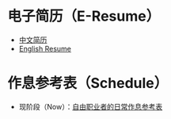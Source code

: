 # 电子简历（E-Resume）

- [中文简历](RESUME-zh.md)
- [English Resume](RESUME-en.md)

# 作息参考表（Schedule）

- 现阶段（Now）：[自由职业者的日常作息参考表](WORK-AND-REST.md)
